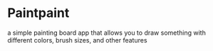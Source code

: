# Paintpaint
a simple painting board app that allows you to draw something with different colors, brush sizes, and other features
